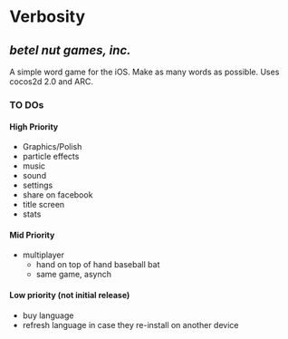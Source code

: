 
# Verbosity
## _betel nut games, inc._

A simple word game for the iOS. Make as many words as possible. Uses cocos2d 2.0 and ARC. 



### TO DOs

#### High Priority
* Graphics/Polish
* particle effects
* music
* sound
* settings
* share on facebook
* title screen
* stats

#### Mid Priority
* multiplayer
	* hand on top of hand baseball bat
	* same game, asynch

#### Low priority (not initial release)
* buy language
* refresh language in case they re-install on another device